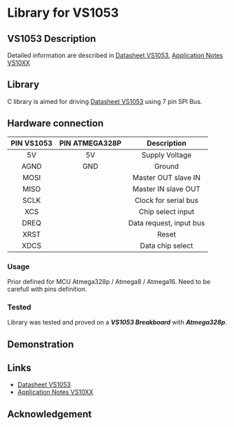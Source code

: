 # Library for VS1053

## VS1053 Description
Detailed information are described in [Datasheet VS1053](https://www.vlsi.fi/fileadmin/datasheets/vs1053.pdf), [Application Notes VS10XX](https://www.vlsi.fi/fileadmin/app_notes/vs10XXan.pdf)

## Library
C library is aimed for driving [Datasheet VS1053](https://www.vlsi.fi/fileadmin/datasheets/vs1053.pdf) using 7 pin SPI Bus.

## Hardware connection
| PIN VS1053 | PIN ATMEGA328P | Description |
| :---: | :---: |  :---: |
| 5V | 5V | Supply Voltage |
| AGND | GND | Ground |
| MOSI | | Master OUT slave IN |
| MISO | | Master IN slave OUT |
| SCLK | | Clock for serial bus |
| XCS | | Chip select input |
| DREQ | | Data request, input bus |
| XRST | | Reset |
| XDCS | | Data chip select |

### Usage
Prior defined for MCU Atmega328p / Atmega8 / Atmega16. Need to be carefull with pins definition.

### Tested
Library was tested and proved on a **_VS1053 Breakboard_** with **_Atmega328p_**.
  
## Demonstration

## Links
- [Datasheet VS1053](https://www.vlsi.fi/fileadmin/datasheets/vs1053.pdf)
- [Application Notes VS10XX](https://www.vlsi.fi/fileadmin/app_notes/vs10XXan.pdf)

## Acknowledgement
